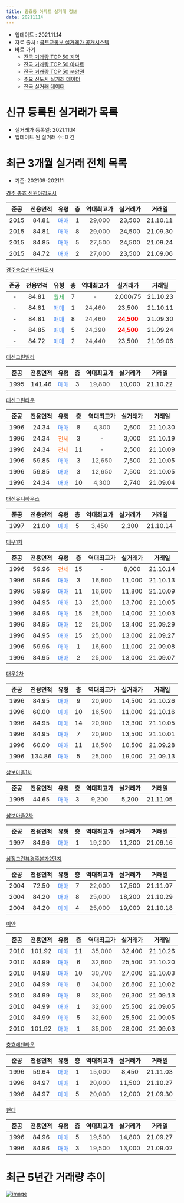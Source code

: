 ```yaml
---
title: 충효동 아파트 실거래 정보
date: 20211114
---
```


* 업데이트 : 2021.11.14
* 자료 출처 : [국토교통부 실거래가 공개시스템](http://rt.molit.go.kr)
* 바로 가기
    * [전국 거래량 TOP 50 지역](https://apt-info.github.io/apt-trade-info/tr)
    * [전국 거래량 TOP 50 아파트](https://apt-info.github.io/apt-trade-info/ta)
    * [전국 거래량 TOP 50 분양권](https://apt-info.github.io/apt-trade-info/tb)
    * [주요 신도시 실거래 데이터](https://apt-info.github.io/apt-trade-info/newtown)
    * [전국 실거래 데이터](https://apt-info.github.io/apt-trade-info/all)



<script async src="https://pagead2.googlesyndication.com/pagead/js/adsbygoogle.js"></script>
<!-- 기본광고 -->
<ins class="adsbygoogle"
     style="display:block"
     data-ad-client="ca-pub-1142216861245946"
     data-ad-slot="4805727019"
     data-ad-format="auto"
     data-full-width-responsive="true"></ins>
<script>
     (adsbygoogle = window.adsbygoogle || []).push({});
</script>


# 신규 등록된 실거래가 목록

* 실거래가 등록일: 2021.11.14
* 업데이트 된 실거래 수: 0 건




<script async src="https://pagead2.googlesyndication.com/pagead/js/adsbygoogle.js"></script>
<!-- 기본광고 -->
<ins class="adsbygoogle"
     style="display:block"
     data-ad-client="ca-pub-1142216861245946"
     data-ad-slot="4805727019"
     data-ad-format="auto"
     data-full-width-responsive="true"></ins>
<script>
     (adsbygoogle = window.adsbygoogle || []).push({});
</script>


# 최근 3개월 실거래 전체 목록
* 기준: 202109-202111


[경주 충효 신원아침도시](https://search.naver.com/search.naver?query=%EA%B2%BD%EC%A3%BC+%EC%B6%A9%ED%9A%A8+%EC%8B%A0%EC%9B%90%EC%95%84%EC%B9%A8%EB%8F%84%EC%8B%9C)

|준공|전용면적|유형|층|역대최고가|실거래가|거래일|
|:---:|:---:|:---:|:---:|:---:|:---:|:---:|
|2015|84.81|<span style="color:#4285F3">매매</span>|1|<span style="color:#444444">29,000</span>|23,500|21.10.11|
|2015|84.81|<span style="color:#4285F3">매매</span>|8|<span style="color:#444444">29,000</span>|24,500|21.09.30|
|2015|84.85|<span style="color:#4285F3">매매</span>|5|<span style="color:#444444">27,500</span>|24,500|21.09.24|
|2015|84.72|<span style="color:#4285F3">매매</span>|2|<span style="color:#444444">27,000</span>|23,500|21.09.06|

[경주충효신원아침도시](https://search.naver.com/search.naver?query=%EA%B2%BD%EC%A3%BC%EC%B6%A9%ED%9A%A8%EC%8B%A0%EC%9B%90%EC%95%84%EC%B9%A8%EB%8F%84%EC%8B%9C)

|준공|전용면적|유형|층|역대최고가|실거래가|거래일|
|:---:|:---:|:---:|:---:|:---:|:---:|:---:|
|-|84.81|<span style="color:#34A853">월세</span>|7|<span style="color:#444444">-</span>|2,000/75|21.10.23|
|-|84.81|<span style="color:#4285F3">매매</span>|1|<span style="color:#444444">24,460</span>|23,500|21.10.11|
|-|84.81|<span style="color:#4285F3">매매</span>|8|<span style="color:#444444">24,460</span>|<b><span style="color:#FF0000">24,500</span></b>|21.09.30|
|-|84.85|<span style="color:#4285F3">매매</span>|5|<span style="color:#444444">24,390</span>|<b><span style="color:#FF0000">24,500</span></b>|21.09.24|
|-|84.72|<span style="color:#4285F3">매매</span>|2|<span style="color:#444444">24,440</span>|23,500|21.09.06|

[대신그린빌라](https://search.naver.com/search.naver?query=%EB%8C%80%EC%8B%A0%EA%B7%B8%EB%A6%B0%EB%B9%8C%EB%9D%BC)

|준공|전용면적|유형|층|역대최고가|실거래가|거래일|
|:---:|:---:|:---:|:---:|:---:|:---:|:---:|
|1995|141.46|<span style="color:#4285F3">매매</span>|3|<span style="color:#444444">19,800</span>|10,000|21.10.22|

[대신그린타운](https://search.naver.com/search.naver?query=%EB%8C%80%EC%8B%A0%EA%B7%B8%EB%A6%B0%ED%83%80%EC%9A%B4)

|준공|전용면적|유형|층|역대최고가|실거래가|거래일|
|:---:|:---:|:---:|:---:|:---:|:---:|:---:|
|1996|24.34|<span style="color:#4285F3">매매</span>|8|<span style="color:#444444">4,300</span>|2,600|21.10.30|
|1996|24.34|<span style="color:#FF5A00">전세</span>|3|<span style="color:#444444">-</span>|3,000|21.10.19|
|1996|24.34|<span style="color:#FF5A00">전세</span>|11|<span style="color:#444444">-</span>|2,500|21.10.09|
|1996|59.85|<span style="color:#4285F3">매매</span>|3|<span style="color:#444444">12,650</span>|7,500|21.10.05|
|1996|59.85|<span style="color:#4285F3">매매</span>|3|<span style="color:#444444">12,650</span>|7,500|21.10.05|
|1996|24.34|<span style="color:#4285F3">매매</span>|10|<span style="color:#444444">4,300</span>|2,740|21.09.04|

[대신유니하우스](https://search.naver.com/search.naver?query=%EB%8C%80%EC%8B%A0%EC%9C%A0%EB%8B%88%ED%95%98%EC%9A%B0%EC%8A%A4)

|준공|전용면적|유형|층|역대최고가|실거래가|거래일|
|:---:|:---:|:---:|:---:|:---:|:---:|:---:|
|1997|21.00|<span style="color:#4285F3">매매</span>|5|<span style="color:#444444">3,450</span>|2,300|21.10.14|

[대우1차](https://search.naver.com/search.naver?query=%EB%8C%80%EC%9A%B01%EC%B0%A8)

|준공|전용면적|유형|층|역대최고가|실거래가|거래일|
|:---:|:---:|:---:|:---:|:---:|:---:|:---:|
|1996|59.96|<span style="color:#FF5A00">전세</span>|15|<span style="color:#444444">-</span>|8,000|21.10.14|
|1996|59.96|<span style="color:#4285F3">매매</span>|3|<span style="color:#444444">16,600</span>|11,000|21.10.13|
|1996|59.96|<span style="color:#4285F3">매매</span>|11|<span style="color:#444444">16,600</span>|11,800|21.10.09|
|1996|84.95|<span style="color:#4285F3">매매</span>|13|<span style="color:#444444">25,000</span>|13,700|21.10.05|
|1996|84.95|<span style="color:#4285F3">매매</span>|15|<span style="color:#444444">25,000</span>|14,000|21.10.03|
|1996|84.95|<span style="color:#4285F3">매매</span>|12|<span style="color:#444444">25,000</span>|13,400|21.09.29|
|1996|84.95|<span style="color:#4285F3">매매</span>|15|<span style="color:#444444">25,000</span>|13,000|21.09.27|
|1996|59.96|<span style="color:#4285F3">매매</span>|1|<span style="color:#444444">16,600</span>|11,000|21.09.08|
|1996|84.95|<span style="color:#4285F3">매매</span>|2|<span style="color:#444444">25,000</span>|13,000|21.09.07|

[대우2차](https://search.naver.com/search.naver?query=%EB%8C%80%EC%9A%B02%EC%B0%A8)

|준공|전용면적|유형|층|역대최고가|실거래가|거래일|
|:---:|:---:|:---:|:---:|:---:|:---:|:---:|
|1996|84.95|<span style="color:#4285F3">매매</span>|9|<span style="color:#444444">20,900</span>|14,500|21.10.26|
|1996|60.00|<span style="color:#4285F3">매매</span>|10|<span style="color:#444444">16,500</span>|11,000|21.10.16|
|1996|84.95|<span style="color:#4285F3">매매</span>|14|<span style="color:#444444">20,900</span>|13,300|21.10.05|
|1996|84.95|<span style="color:#4285F3">매매</span>|7|<span style="color:#444444">20,900</span>|13,500|21.10.01|
|1996|60.00|<span style="color:#4285F3">매매</span>|11|<span style="color:#444444">16,500</span>|10,500|21.09.28|
|1996|134.86|<span style="color:#4285F3">매매</span>|5|<span style="color:#444444">25,000</span>|19,000|21.09.13|

[삼보마을1차](https://search.naver.com/search.naver?query=%EC%82%BC%EB%B3%B4%EB%A7%88%EC%9D%841%EC%B0%A8)

|준공|전용면적|유형|층|역대최고가|실거래가|거래일|
|:---:|:---:|:---:|:---:|:---:|:---:|:---:|
|1995|44.65|<span style="color:#4285F3">매매</span>|3|<span style="color:#444444">9,200</span>|5,200|21.11.05|

[삼보마을2차](https://search.naver.com/search.naver?query=%EC%82%BC%EB%B3%B4%EB%A7%88%EC%9D%842%EC%B0%A8)

|준공|전용면적|유형|층|역대최고가|실거래가|거래일|
|:---:|:---:|:---:|:---:|:---:|:---:|:---:|
|1997|84.96|<span style="color:#4285F3">매매</span>|1|<span style="color:#444444">19,200</span>|11,200|21.09.16|

[삼정그린뷰경주본가2단지](https://search.naver.com/search.naver?query=%EC%82%BC%EC%A0%95%EA%B7%B8%EB%A6%B0%EB%B7%B0%EA%B2%BD%EC%A3%BC%EB%B3%B8%EA%B0%802%EB%8B%A8%EC%A7%80)

|준공|전용면적|유형|층|역대최고가|실거래가|거래일|
|:---:|:---:|:---:|:---:|:---:|:---:|:---:|
|2004|72.50|<span style="color:#4285F3">매매</span>|7|<span style="color:#444444">22,000</span>|17,500|21.11.07|
|2004|84.20|<span style="color:#4285F3">매매</span>|8|<span style="color:#444444">25,000</span>|18,200|21.10.29|
|2004|84.20|<span style="color:#4285F3">매매</span>|4|<span style="color:#444444">25,000</span>|19,000|21.10.18|

[이안](https://search.naver.com/search.naver?query=%EC%9D%B4%EC%95%88)

|준공|전용면적|유형|층|역대최고가|실거래가|거래일|
|:---:|:---:|:---:|:---:|:---:|:---:|:---:|
|2010|101.92|<span style="color:#4285F3">매매</span>|11|<span style="color:#444444">35,000</span>|32,400|21.10.26|
|2010|84.99|<span style="color:#4285F3">매매</span>|6|<span style="color:#444444">32,600</span>|25,500|21.10.20|
|2010|84.98|<span style="color:#4285F3">매매</span>|10|<span style="color:#444444">30,700</span>|27,000|21.10.03|
|2010|84.99|<span style="color:#4285F3">매매</span>|8|<span style="color:#444444">34,000</span>|26,800|21.10.02|
|2010|84.99|<span style="color:#4285F3">매매</span>|8|<span style="color:#444444">32,600</span>|26,300|21.09.13|
|2010|84.99|<span style="color:#4285F3">매매</span>|1|<span style="color:#444444">32,600</span>|25,500|21.09.05|
|2010|84.99|<span style="color:#4285F3">매매</span>|5|<span style="color:#444444">32,600</span>|25,500|21.09.05|
|2010|101.92|<span style="color:#4285F3">매매</span>|1|<span style="color:#444444">35,000</span>|28,000|21.09.03|


<script async src="https://pagead2.googlesyndication.com/pagead/js/adsbygoogle.js"></script>
<!-- 기본광고 -->
<ins class="adsbygoogle"
     style="display:block"
     data-ad-client="ca-pub-1142216861245946"
     data-ad-slot="4805727019"
     data-ad-format="auto"
     data-full-width-responsive="true"></ins>
<script>
     (adsbygoogle = window.adsbygoogle || []).push({});
</script>


[충효에덴타운](https://search.naver.com/search.naver?query=%EC%B6%A9%ED%9A%A8%EC%97%90%EB%8D%B4%ED%83%80%EC%9A%B4)

|준공|전용면적|유형|층|역대최고가|실거래가|거래일|
|:---:|:---:|:---:|:---:|:---:|:---:|:---:|
|1996|59.64|<span style="color:#4285F3">매매</span>|1|<span style="color:#444444">15,000</span>|8,450|21.11.03|
|1996|84.97|<span style="color:#4285F3">매매</span>|1|<span style="color:#444444">20,000</span>|11,500|21.10.27|
|1996|84.97|<span style="color:#4285F3">매매</span>|5|<span style="color:#444444">20,000</span>|12,000|21.09.30|

[현대](https://search.naver.com/search.naver?query=%ED%98%84%EB%8C%80)

|준공|전용면적|유형|층|역대최고가|실거래가|거래일|
|:---:|:---:|:---:|:---:|:---:|:---:|:---:|
|1996|84.96|<span style="color:#4285F3">매매</span>|5|<span style="color:#444444">19,500</span>|14,800|21.09.27|
|1996|84.96|<span style="color:#4285F3">매매</span>|3|<span style="color:#444444">19,500</span>|13,000|21.09.02|



<script async src="https://pagead2.googlesyndication.com/pagead/js/adsbygoogle.js"></script>
<!-- 기본광고 -->
<ins class="adsbygoogle"
     style="display:block"
     data-ad-client="ca-pub-1142216861245946"
     data-ad-slot="4805727019"
     data-ad-format="auto"
     data-full-width-responsive="true"></ins>
<script>
     (adsbygoogle = window.adsbygoogle || []).push({});
</script>


# 최근 5년간 거래량 추이


<div style="width:100%;">
    <canvas id="deal_progress" height="200"></canvas>
</div>

<script>
new Chart(document.getElementById("deal_progress"), {
    type: 'line',
    data: {
        labels: ['16.01','16.02','16.03','16.04','16.05','16.06','16.07','16.08','16.09','16.10','16.11','16.12','17.01','17.02','17.03','17.04','17.05','17.06','17.07','17.08','17.09','17.10','17.11','17.12','18.01','18.02','18.03','18.04','18.05','18.06','18.07','18.08','18.09','18.10','18.11','18.12','19.01','19.02','19.03','19.04','19.05','19.06','19.07','19.08','19.09','19.10','19.11','19.12','20.01','20.02','20.03','20.04','20.05','20.06','20.07','20.08','20.09','20.10','20.11','20.12','21.01','21.02','21.03','21.04','21.05','21.06','21.07','21.08','21.09','21.10','21.11'],
        datasets: [{
            label: '매매/분양권',
            data: [14,10,13,7,12,16,16,11,5,11,12,9,12,21,18,15,8,12,17,10,7,14,8,10,11,6,17,14,6,12,14,10,12,17,17,15,13,16,13,14,17,12,13,9,12,15,12,17,27,23,15,20,16,20,19,13,18,14,22,27,15,12,24,19,20,18,16,17,21,22,3],
            borderColor: "rgba(66, 133, 243, 1)",
            backgroundColor: "rgba(66, 133, 243, 0.05)",
            borderWidth: 1,
            pointRadius: 0,
            fill: false,
            lineTension: 0
        },{
            label: '전/월세',
            data: [5,12,9,7,9,3,3,4,1,6,7,8,12,9,13,8,3,10,12,6,7,3,4,6,8,11,12,8,6,7,12,4,5,9,5,7,4,11,10,6,9,9,4,5,0,5,5,5,4,7,4,4,2,6,4,5,2,1,2,3,8,3,4,6,4,3,3,3,0,4,0],
            borderColor: "rgba(255, 90, 0, 1)",
            backgroundColor: "rgba(255, 90, 0, 0.05)",
            borderWidth: 1,
            pointRadius: 0,
            fill: false,
            lineTension: 0
        },{
            label: '합계',
            data: [19,22,22,14,21,19,19,15,6,17,19,17,24,30,31,23,11,22,29,16,14,17,12,16,19,17,29,22,12,19,26,14,17,26,22,22,17,27,23,20,26,21,17,14,12,20,17,22,31,30,19,24,18,26,23,18,20,15,24,30,23,15,28,25,24,21,19,20,21,26,3],
            borderColor: "rgba(0, 0, 0, 1)",
            backgroundColor: "rgba(0, 0, 0, 0.03)",
            borderWidth: 0.1,
            pointRadius: 0,
            fill: true,
            lineTension: 0
        }
        ]
    },
    options: {
        responsive: true,
        title: {
            display: false
        },
        tooltips: {
            mode: 'index',
            intersect: false
        },
        hover: {
            mode: 'nearest',
            intersect: true
        },
        scales: {
            xAxes: [{
                display: true,
                scaleLabel: {
                    display: true,
                    labelString: '년/월'
                }
            }],
            yAxes: [{
                display: true,
                ticks: {
                    suggestedMin: 0,
                },
                scaleLabel: {
                    display: true,
                    labelString: '실거래 수'
                }
            }]
        }
    }
});

</script>


[![image](https://apt-info.github.io/images/2020-01-03-apt-trade-info/1024x500.png)](https://play.google.com/store/apps/details?id=com.aptinfo.apttradeinfo)

